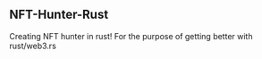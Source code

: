 ## NFT-Hunter-Rust

Creating NFT hunter in rust!
For the purpose of getting better with rust/web3.rs
